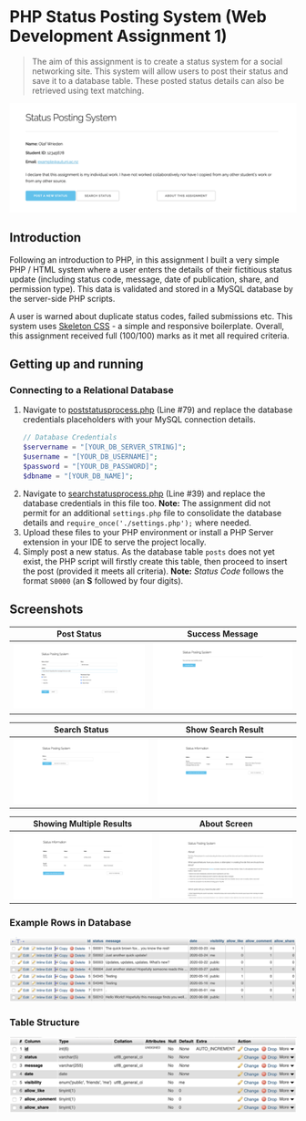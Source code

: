 # PHP Status Posting System (Web Development Assignment 1)

> The aim of this assignment is to create a status system for a social networking site. This system will allow users to post their status and save it to a database table. These posted status details can also be retrieved using text matching.

![Home](images/home.png)

## Introduction

Following an introduction to PHP, in this assignment I built a very simple PHP / HTML system where a user enters the details of their fictitious status update (including status code, message, date of publication, share, and permission type). This data is validated and stored in a MySQL database by the server-side PHP scripts.

A user is warned about duplicate status codes, failed submissions etc. This system uses [Skeleton CSS](http://getskeleton.com) - a simple and responsive boilerplate. Overall, this assignment received full (100/100) marks as it met all required criteria.

## Getting up and running

### Connecting to a Relational Database

1. Navigate to [poststatusprocess.php](/poststatusprocess.php#L79) (Line #79) and replace the database credentials placeholders with your MySQL connection details.
   ```php
   // Database Credentials
   $servername = "[YOUR_DB_SERVER_STRING]";
   $username = "[YOUR_DB_USERNAME]";
   $password = "[YOUR_DB_PASSWORD]";
   $dbname = "[YOUR_DB_NAME]";
   ```
2. Navigate to [searchstatusprocess.php](/searchstatusprocess.php#L39) (Line #39) and replace the database credentials in this file too. **Note:** The assignment did not permit for an additional `settings.php` file to consolidate the database details and `require_once('./settings.php');` where needed.
3. Upload these files to your PHP environment or install a PHP Server extension in your IDE to serve the project locally.
4. Simply post a new status. As the database table `posts` does not yet exist, the PHP script will firstly create this table, then proceed to insert the post (provided it meets all criteria). **Note:** *Status Code* follows the format `S0000` (an **S** followed by four digits).

## Screenshots

|      Post Status      |     Success Message      |
| :-------------------: | :----------------------: |
| ![](/images/post.png) | ![](/images/success.png) |

|      Search Status      |       Show Search Result       |
| :---------------------: | :----------------------------: |
| ![](/images/search.png) | ![](/images/table-display.png) |

|     Showing Multiple Results      |      About Screen      |
| :-------------------------------: | :--------------------: |
| ![](/images/multiple-results.png) | ![](/images/about.png) |

### Example Rows in Database

![](/images/db-rows.png)

### Table Structure

![](/images/db-structure.png)
